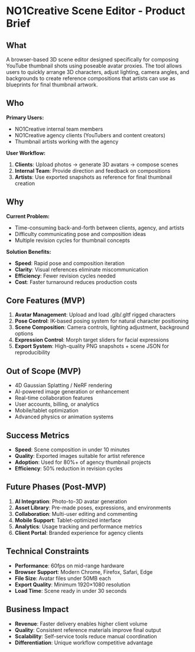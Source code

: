 # NO1Creative Scene Editor - Product Brief

## What
A browser-based 3D scene editor designed specifically for composing YouTube thumbnail shots using poseable avatar proxies. The tool allows users to quickly arrange 3D characters, adjust lighting, camera angles, and backgrounds to create reference compositions that artists can use as blueprints for final thumbnail artwork.

## Who
**Primary Users:**
- NO1Creative internal team members
- NO1Creative agency clients (YouTubers and content creators)
- Thumbnail artists working with the agency

**User Workflow:**
1. **Clients**: Upload photos → generate 3D avatars → compose scenes
2. **Internal Team**: Provide direction and feedback on compositions
3. **Artists**: Use exported snapshots as reference for final thumbnail creation

## Why
**Current Problem:**
- Time-consuming back-and-forth between clients, agency, and artists
- Difficulty communicating pose and composition ideas
- Multiple revision cycles for thumbnail concepts

**Solution Benefits:**
- **Speed**: Rapid pose and composition iteration
- **Clarity**: Visual references eliminate miscommunication
- **Efficiency**: Fewer revision cycles needed
- **Cost**: Faster turnaround reduces production costs

## Core Features (MVP)
1. **Avatar Management**: Upload and load .glb/.gltf rigged characters
2. **Pose Control**: IK-based posing system for natural character positioning
3. **Scene Composition**: Camera controls, lighting adjustment, background options
4. **Expression Control**: Morph target sliders for facial expressions
5. **Export System**: High-quality PNG snapshots + scene JSON for reproducibility

## Out of Scope (MVP)
- 4D Gaussian Splatting / NeRF rendering
- AI-powered image generation or enhancement
- Real-time collaboration features
- User accounts, billing, or analytics
- Mobile/tablet optimization
- Advanced physics or animation systems

## Success Metrics
- **Speed**: Scene composition in under 10 minutes
- **Quality**: Exported images suitable for artist reference
- **Adoption**: Used for 80%+ of agency thumbnail projects
- **Efficiency**: 50% reduction in revision cycles

## Future Phases (Post-MVP)
1. **AI Integration**: Photo-to-3D avatar generation
2. **Asset Library**: Pre-made poses, expressions, and environments
3. **Collaboration**: Multi-user editing and commenting
4. **Mobile Support**: Tablet-optimized interface
5. **Analytics**: Usage tracking and performance metrics
6. **Client Portal**: Branded experience for agency clients

## Technical Constraints
- **Performance**: 60fps on mid-range hardware
- **Browser Support**: Modern Chrome, Firefox, Safari, Edge
- **File Size**: Avatar files under 50MB each
- **Export Quality**: Minimum 1920×1080 resolution
- **Load Time**: Scene ready in under 30 seconds

## Business Impact
- **Revenue**: Faster delivery enables higher client volume
- **Quality**: Consistent reference materials improve final output
- **Scalability**: Self-service tools reduce manual coordination
- **Differentiation**: Unique workflow competitive advantage
